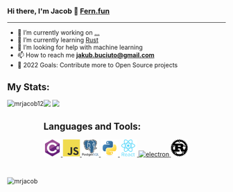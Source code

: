 ### Hi there, I'm Jacob 👋 [Fern.fun][website]

---

- 🔭 I’m currently working on [...](https://github.com/Fern-fun)
- 🌱 I’m currently learning [Rust](<[https://www.python.org](https://www.rust-lang.org/)>)
- 🤔 I’m looking for help with machine learning
- 📫 How to reach me **jakub.buciuto@gmail.com**
- 🥅 2022 Goals: Contribute more to Open Source projects

## My Stats:

<img align="left" height="120em" src="https://github-readme-stats.vercel.app/api?username=mrjacob12&show_icons=true&locale=en&theme=dark" alt="mrjacob12" /></p>
<img height="120em" src="https://github-readme-stats-anuraghazra1.vercel.app/api/top-langs/?username=mrjacob12&theme=dark&layout=compact" />
<img height="120em" src="http://github-readme-streak-stats.herokuapp.com?user=mrjacob12&theme=dark&date_format=M%20j%5B%2C%20Y%5D" />
<br />

## Languages and Tools:

<a href="https://www.w3schools.com/cs/" target="_blank"> <img src="https://raw.githubusercontent.com/devicons/devicon/master/icons/csharp/csharp-original.svg" alt="csharp" width="40" height="40"/> </a> <a href="https://developer.mozilla.org/en-US/docs/Web/JavaScript" target="_blank"> <img src="https://raw.githubusercontent.com/devicons/devicon/master/icons/javascript/javascript-original.svg" alt="javascript" width="40" height="40"/> </a> <a href="https://www.postgresql.org" target="_blank"> <img src="https://raw.githubusercontent.com/devicons/devicon/master/icons/postgresql/postgresql-original-wordmark.svg" alt="postgresql" width="40" height="40"/> </a> <a href="https://www.python.org" target="_blank"> <img src="https://raw.githubusercontent.com/devicons/devicon/master/icons/python/python-original.svg" alt="python" width="40" height="40"/> </a> <a href="https://reactjs.org/" target="_blank"> <img src="https://raw.githubusercontent.com/devicons/devicon/master/icons/react/react-original-wordmark.svg" alt="react" width="40" height="40"/> </a>
</a> <a href="https://www.electronjs.org" target="_blank"> <img src="https://upload.wikimedia.org/wikipedia/commons/thumb/9/91/Electron_Software_Framework_Logo.svg/1920px-Electron_Software_Framework_Logo.svg.png" alt="electron" width="40" height="40"/> </a>
<a href="https://www.rust-lang.org" target="_blank" rel="noreferrer"> <img src="https://raw.githubusercontent.com/devicons/devicon/master/icons/rust/rust-plain.svg" alt="rust" width="40" height="40"/> </a> </p>

<br />

<p><a href="https://www.buymeacoffee.com/mrjacob"> <img align="left" src="https://cdn.buymeacoffee.com/buttons/v2/default-yellow.png" height="50" width="210" alt="mrjacob" /></a></p><br><br>

[website]: http://fern.fun
[discord]: https://discord.gg/pXvjyWqYMF
[mail]: mailto:jakub.buciuto@gmail.com?Subject=Hello%20world!
